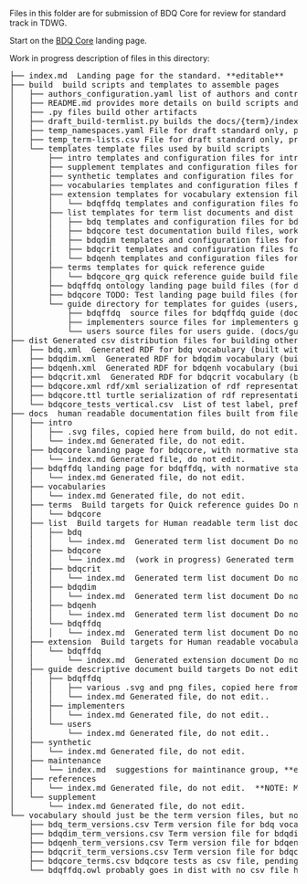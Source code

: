 Files in this folder are for submission of BDQ Core for review for standard track in TDWG.

Start on the [BDQ Core](https://github.com/tdwg/bdq/blob/master/tg2/_review/index.md) landing page.

Work in progress description of files in this directory: 

<pre>
├── index.md  Landing page for the standard. **editable**
├── build  build scripts and templates to assemble pages
│   ├── authors_configuration.yaml list of authors and contributors used by build scripts
│   ├── README.md provides more details on build scripts and templates.
│   ├── .py files build other artifacts
│   ├── draft_build-termlist.py builds the docs/{term}/index.md files and dist/{term}.xml files from templates, builds for draft standard
│   ├── temp_namespaces.yaml File for draft standard only, provides metadata for build scripts that comes from rs.tdwg.org for approved standards
│   ├── temp_term-lists.csv File for draft standard only, provides metadata for build scripts that comes from rs.tdwg.org for approved standards
│   └── templates template files used by build scripts 
│       ├── intro templates and configuration files for introduction page (docs/intro/index.md)
│       ├── supplement templates and configuration files for supplement page (docs/supplement/index.md)
│       ├── synthetic templates and configuration files for synthetic data page (docs/synthetic/index.md)
│       ├── vocabularies templates and configuration files for vocabularies landing page (docs/vocabularies/index.md)
│       ├── extension templates for vocabulary extension files, additional axioms added to vocabularies 
│       │   └── bdqffdq templates and configuration files for bdqffdq extension list (docs/extension/bdqenh/index.md)
│       ├── list templates for term list documents and dist rdf files 
│       │   ├── bdq templates and configuration files for bdq vocabulary (docs/list/bdq/index.md)
│       │   ├── bdqcore test documentation build files, work in progress (docs/list/bdqcore/index.md)
│       │   ├── bdqdim templates and configuration files for bdqdim vocabulary (docs/list/bdqdim/index.md)
│       │   ├── bdqcrit templates and configuration files for bdqcrit vocabulary (docs/list/bdqcrit/index.md)
│       │   └── bdqenh templates and configuration files for bdqenh vocabulary (docs/list/bdqenh/index.md)
│       ├── terms templates for quick reference guide 
│       │   └── bdqcore_qrg quick reference guide build files (for docs/terms/bdqcore/index.md)
│       ├── bdqffdq ontology landing page build files (for docs/bdqffdq/index.md
│       ├── bdqcore TODO: Test landing page build files (for docs/bdqcore/index.md
│       └── guide directory for templates for guides (users, implementors, bdqffdq).
│           ├── bdqffdq  source files for bdqffdq guide (docs/guide/bdqffdq/index.md)
│           ├── implementers source files for implementers guide (docs/guide/implementers/index.md)
│           └── users source files for users guide. (docs/guide/implemeters/index.md)
├── dist Generated csv distribution files for building other artifacts
│   ├── bdq.xml  Generated RDF for bdq vocabulary (built with draft_build-termlist.py)
│   ├── bdqdim.xml  Generated RDF for bdqdim vocabulary (built with draft_build-termlist.py)
│   ├── bdqenh.xml  Generated RDF for bdqenh vocabulary (built with draft_build-termlist.py)
│   ├── bdqcrit.xml  Generated RDF for bdqcrit vocabulary (built with draft_build-termlist.py)
│   ├── bdqcore.xml rdf/xml serialization of rdf representation of test descriptions, built by kurator-ffdq from bdq/tg2/core/TG2_tests.csv as bdq/tg2/core/TG2_tests.xml
│   ├── bdqcore.ttl turtle serialization of rdf representation of test descriptions, built by kurator-ffdq from bdq/tg2/core/TG2_tests.csv as bdq/tg2/core/TG2_tests.ttl
│   └── bdqcore_tests_vertical.csv  List of test label, prefLabel, and fully qualified name, purpose?
├── docs  human readable documentation files built from files in build/
│   ├── intro 
│   │   ├── .svg files, copied here from build, do not edit. 
│   │   └── index.md Generated file, do not edit.
│   ├── bdqcore landing page for bdqcore, with normative statements
│   │   └── index.md Generated file, do not edit.
│   ├── bdqffdq landing page for bdqffdq, with normative statements
│   │   └── index.md Generated file, do not edit.
│   ├── vocabularies
│   │   └── index.md Generated file, do not edit.
│   ├── terms  Build targets for Quick reference guides Do not edit here
│   │   └── bdqcore
│   ├── list  Build targets for Human readable term list documents Do not edit here
│   │   ├── bdq
│   │   │   └── index.md  Generated term list document Do not edit.
│   │   ├── bdqcore
│   │   │   └── index.md  (work in progress) Generated term list document Do not edit.
│   │   ├── bdqcrit
│   │   │   └── index.md  Generated term list document Do not edit.
│   │   ├── bdqdim
│   │   │   └── index.md  Generated term list document Do not edit.
│   │   ├── bdqenh
│   │   │   └── index.md  Generated term list document Do not edit.
│   │   └── bdqffdq
│   │   │   └── index.md  Generated term list document Do not edit.
│   ├── extension  Build targets for Human readable vocabulary extension documents Do not edit here
│   │   └── bdqffdq
│   │       └── index.md  Generated extension document Do not edit.
│   ├── guide descriptive document build targets Do not edit here 
│   │   ├── bdqffdq 
│   │   │   ├── various .svg and png files, copied here from build, do not edit. 
│   │   │   └── index.md Generated file, do not edit..
│   │   ├── implementers
│   │   │   └── index.md Generated file, do not edit..
│   │   └── users
│   │       └── index.md Generated file, do not edit..
│   ├── synthetic
│   │   └── index.md Generated file, do not edit.
│   ├── maintenance
│   │   └── index.md  suggestions for maintinance group, **editable.**
│   ├── references
│   │   └── index.md Generated file, do not edit.  **NOTE: Moved to build/references.md**
│   └── supplement
│       └── index.md Generated file, do not edit.
└── vocabulary should just be the term version files, but not all as term version files yet
    ├── bdq_term_versions.csv Term version file for bdq vocabulary **editable**
    ├── bdqdim_term_versions.csv Term version file for bdqdim vocabulary **editable**
    ├── bdqenh_term_versions.csv Term version file for bdqenh vocabulary **editable**
    ├── bdqcrit_term_versions.csv Term version file for bdqcrit vocabulary **editable**
    ├── bdqcore_terms.csv bdqcore tests as csv file, pending conversion to term version file, copied from tg2/core/TG2_tests.csv, with multirecord measures appended  
    └── bdqffdq.owl probably goes in dist with no csv file here
</pre>

